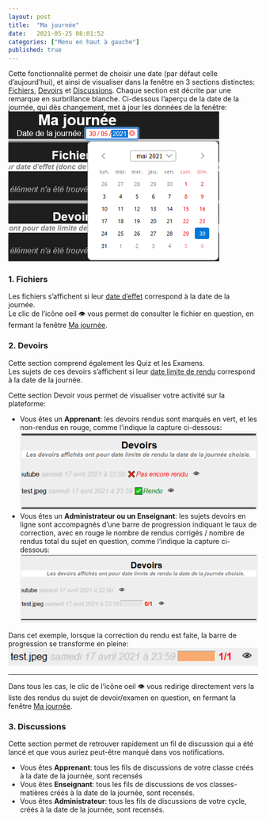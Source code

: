```yaml
---
layout: post
title:  "Ma journée"
date:   2021-05-25 08:01:52
categories: ["Menu en haut à gauche"]
published: true
---
```


Cette fonctionnalité permet de choisir une date (par défaut celle d’aujourd’hui), et ainsi de visualiser dans la fenêtre en 3 sections distinctes: [Fichiers](#fichiers), [Devoirs](#devoirs) et [Discussions](#discussions). Chaque section est décrite par une remarque en surbrillance blanche. Ci-dessous l’aperçu de la date de la journée, qui dès changement, met à jour les données de la fenêtre:
![ma-journee](/assets/img/ma-journee.PNG)

### 1. Fichiers
Les fichiers s’affichent si leur [date d’effet](/utiliser-le-filtre-journalier/#notion-de-date-deffet) correspond à la date de la journée.  
Le clic de l’icône oeil 👁️ vous permet de consulter le fichier en question, en fermant la fenêtre [Ma journée](#ma-journée).
### 2. Devoirs
Cette section comprend également les Quiz et les Examens.  
Les sujets de ces devoirs s’affichent si leur [date limite de rendu](/utiliser-le-filtre-journalier/#notion-de-date-limite-de-rendu) correspond à la date de la journée.  

Cette section Devoir vous permet de visualiser votre activité sur la plateforme:
- Vous êtes un **Apprenant**: les devoirs rendus sont marqués en vert, et les non-rendus en rouge, comme l’indique la capture ci-dessous:  
![devoirs-rendus](/assets/img/devoirs-rendus.PNG)  
- Vous êtes un **Administrateur ou un Enseignant**: les sujets devoirs en ligne sont accompagnés d’une barre de progression indiquant le taux de correction, avec en rouge le nombre de rendus corrigés / nombre de rendus total du sujet en question, comme l’indique la capture ci-dessous:  
![devoirs-corriges](/assets/img/devoirs-corriges.PNG)  

Dans cet exemple, lorsque la correction du rendu est faite, la barre de progression se transforme en pleine: ![devoirs-corriges-pleins](/assets/img/devoirs-corriges-OK.PNG)  

------------
Dans tous les cas, le clic de l’icône oeil 👁️ vous redirige directement vers la liste des rendus du sujet de
devoir/examen en question, en fermant la fenêtre [Ma journée](#ma-journée).

### 3. Discussions
Cette section permet de retrouver rapidement un fil de discussion qui a été lancé et que vous auriez peut-être manqué dans vos notifications.
- Vous êtes **Apprenant**: tous les fils de discussions de votre classe créés à la date de la journée, sont recensés
- Vous êtes **Enseignant**: tous les fils de discussions de vos classes-matières créés à la date de la journée, sont recensés.
- Vous êtes **Administrateur**: tous les fils de discussions de votre cycle, créés à la date de la journée, sont
recensés. 
